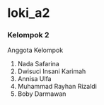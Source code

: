 # loki_a2
<h3>Kelompok 2</h3>

Anggota Kelompok
1. Nada Safarina
2. Dwisuci Insani Karimah
3. Annisa Ulfa
4. Muhammad Rayhan Rizaldi
5. Boby Darmawan
